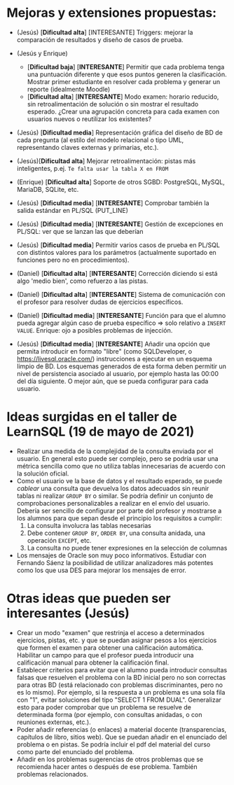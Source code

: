# Mejoras y extensiones propuestas:

* (Jesús) [**Dificultad alta**] [INTERESANTE]
 Triggers: mejorar la comparación de resultados y diseño de casos de prueba.

* (Jesús y Enrique) 
     * [**Dificultad baja**] [**INTERESANTE**] Permitir que cada problema tenga una puntuación diferente y que esos
       puntos generen la clasificación. Mostrar primer estudiante en resolver cada problema y generar un reporte (idealmente Moodle)
     * [**Dificultad alta**] [**INTERESANTE**] Modo examen: horario reducido, sin retroalimentación de solución o sin mostrar el resultado esperado. ¿Crear una agrupación concreta para cada examen con usuarios nuevos o reutilizar los existentes?

* (Jesús) [**Dificultad media**] 
 Representación gráfica del diseño de BD de cada pregunta (al estilo del modelo relacional o tipo UML, representando claves externas y primarias, etc.). 
  
* (Jesús)[**Dificultad alta**]
 Mejorar retroalimentación: pistas más inteligentes, p.ej. `Te falta usar la tabla X en FROM`

* (Enrique) [**Dificultad alta**]
Soporte de otros SGBD: PostgreSQL, MySQL, MariaDB, SQLite, etc.

* (Jesús) [**Dificultad media**] [**INTERESANTE**]
Comprobar también la salida estándar en PL/SQL (PUT_LINE)

* (Jesús) [**Dificultad media**] [**INTERESANTE**]
Gestión de excepciones en PL/SQL: ver que se lanzan las que deberían

* (Jesús) [**Dificultad media**]
Permitir varios casos de prueba en PL/SQL con distintos valores para los parámetros (actualmente suportado en funciones pero no en procedimientos).

* (Daniel) [**Dificultad alta**] [**INTERESANTE**]
Corrección diciendo si está algo 'medio bien', como refuerzo a las pistas.

* (Daniel) [**Dificultad alta**] [**INTERESANTE**]
Sistema de comunicación con el profesor para resolver dudas de ejercicios específicos.

* (Daniel) [**Dificultad media**] [**INTERESANTE**]
Función para que el alumno pueda agregar algún caso de prueba específico => solo relativo a `INSERT VALUE`.
Enrique: ojo a posibles problemas de injección.

* (Jesús) [**Dificultad media**] [**INTERESANTE**]
Añadir una opción que permita introducir en formato "libre" (como
SQLDeveloper, o https://livesql.oracle.com/) instrucciones a ejecutar
en un esquema limpio de BD. Los esquemas generados de esta forma deben
permitir un nivel de persistencia asociado al usuario, por ejemplo
hasta las 00:00 del día siguiente. O mejor aún, que se pueda
configurar para cada usuario.
  
# Ideas surgidas en el taller de LearnSQL (19 de mayo de 2021)
* Realizar una medida de la complejidad de la consulta enviada por el usuario. 
  En general esto puede ser complejo, pero se podría usar una métrica sencilla como
  que no utiliza tablas innecesarias de acuerdo con la solución oficial.
* Como el usuario ve la base de datos y el resultado esperado, se puede *cablear*
  una consulta que devuelva los datos adecuados sin reunir tablas ni realizar 
  `GROUP BY` o similar. Se podría definir un conjunto de comprobaciones personalizables
  a realizar en el envío del usuario. Debería ser sencillo de configurar por parte del 
  profesor y mostrarse a los alumnos para que sepan desde el principio los requisitos 
  a cumplir:
   1. La consulta involucra las tablas necesarias
   1. Debe contener `GROUP BY`, `ORDER BY`, una consulta anidada, una operación `EXCEPT`,
      etc.
   1. La consulta no puede tener expresiones en la selección de columnas
* Los mensajes de Oracle son muy poco informativos. Estudiar con Fernando Sáenz la
  posibilidad de utilizar analizadores más potentes como los que usa DES para mejorar
  los mensajes de error.

# Otras ideas que pueden ser interesantes (Jesús)
* Crear un modo "examen" que restrinja el acceso a determinados ejercicios, pistas, etc. 
  y que se puedan asignar pesos a los ejercicios que formen el examen para obtener una
  calificación automática. Habilitar un campo para que el profesor pueda introducir una 
  calificación manual para obtener la calificación final.
* Establecer criterios para evitar que el alumno pueda introducir consultas falsas que 
  resuelven el problema con la BD inicial pero no son correctas para otras BD (está 
  relacionado con problemas discriminantes, pero no es lo mismo). Por ejemplo, si la 
  respuesta a un problema es una sola fila con "1", evitar soluciones del tipo "SELECT 1 
  FROM DUAL". Generalizar esto para poder comprobar que un problema se resuelve de 
  determinada forma (por ejemplo, con consultas anidadas, o con reuniones externas,
  etc.).
* Poder añadir referencias (o enlaces) a material docente (transparencias, capítulos de 
  libro, sitios web). Que se puedan añadir en el enunciado del problema o en pistas. Se 
  podría incluir el pdf del material del curso como parte del enunciado del problema.
* Añadir en los problemas sugerencias de otros problemas que se recomienda hacer antes
  o después de ese problema. También problemas relacionados.
